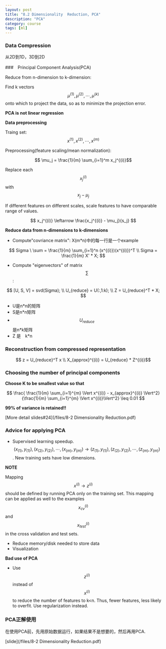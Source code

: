 ```yaml
---
layout: post
title: "8.2 Dimensionality	Reduction, PCA"
description: "PCA"
category: course 
tags: [ml]
---
```


### Data Compression

从2D到1D，3D到2D

###　Principal Component Analysis(PCA) 

Reduce from n-dimension to k-dimension: 

Find k vectors $$ \mu^{(1)}, \mu^{(2)},\cdots, \mu^{(k)}$$ onto which to project the data, so as to minimize the projection error.

**PCA is not linear regression**

**Data preprocessing**

Traing set: $$ x^{(1)}, x^{(2)}, \cdots, x^{(m)}$$

Preprocessing(feature scaling/mean normalization): 

$$ \mu_j = \frac{1}{m} \sum_{i=1}^m x_j^{(i)}$$

Replace each $$x_j^{(i)}$$ with $$ x_j - \mu_j $$

If different features on different scales, scale features to have comparable range of values.

$$ x_j^{(i)} \leftarrow \frac{x_j^{(i)} - \mu_j}{s_j} $$

**Reduce data from n-dimensions to k-dimensions**

* Compute"covriance matrix": X(m*n)中的每一行是一个example

$$ Sigma \ \sum = \frac{1}{m} \sum_{i=1}^n (x^{(i)})(x^{(i)})^T \\
Sigma = \frac{1}{m} X' * X;
$$

* Compute "eigenvectors" of matrix $$\sum$$:

$$ [U, S, V] = svd(Sigma); \\
U_{reduce} = U(:,1:k); \\
Z = U_{reduce}^T * X;
$$

* U是n*n的矩阵
* S是n*n矩阵
* $$U_{reduce}$$ 是n*k矩阵
* Z 是　k*n

### Reconstruction from compressed representation

$$ z = U_{reduce}^T x \\
X_{approx}^{(i)} = U_{reduce} * Z^{(i)}$$

### Choosing the number of principal components

**Choose K to be smallest value so that**

$$
\frac{ \frac{1}{m} \sum_{i=1}^{m} \Vert x^{(i)} - x_{approx}^{(i)} \Vert^2}{\frac{1}{m} \sum_{i=1}^{m} \Vert x^{(i)}\Vert^2} \leq 0.01 
$$

**99% of variance is retained!!**

[More detail slides#24](/files/8-2 Dimensionality Reduction.pdf)

### Advice for applying PCA

* Supervised learning speedup. $$ (x_{(1)},y_{(1)}), (x_{(2)},y_{(2)}),\cdots, (x_{(m)},y_{(m)}) \longrightarrow   (z_{(1)},y_{(1)}), (z_{(2)},y_{(2)}),\cdots, (z_{(m)},y_{(m)}) $$. New training sets have low dimensions.

**NOTE**

Mapping $$ x^{(i)} \rightarrow z^{(i)} $$ should be defined by running PCA only on the training set. This mapping can be applied as well to the examples $$ x_{cv}^{(i)} $$ and $$ x_{test}^{(i)}$$ in the cross validation and test sets.

* Reduce memory/disk needed to store data
* Visualization

**Bad use of PCA**

* Use $$ z^{(i)} $$ instead of $$ x^{(i)} $$ to reduce the number of features to k<n. Thus, fewer features, less likely to overfit. Use regularization instead.

### PCA正解使用

在使用PCA前，先用原始数据运行，如果结果不是想要的，然后再用PCA.

[slide](/files/8-2 Dimensionality Reduction.pdf)




